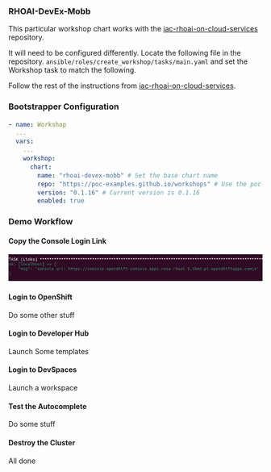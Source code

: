 ### RHOAI-DevEx-Mobb

This particular workshop chart works with the [iac-rhoai-on-cloud-services](https://github.com/cwooley-rh/iac-rhoai-on-cloud-services/blob/workshop_rhoai_devex/ansible/roles/create_workshop/tasks/main.yaml) repository.

It will need to be configured differently.  Locate the following file in the repository. `ansible/roles/create_workshop/tasks/main.yaml` and set the Workshop task to match the following.

Follow the rest of the instructions from [iac-rhoai-on-cloud-services](https://github.com/cwooley-rh/iac-rhoai-on-cloud-services/blob/workshop_rhoai_devex/ansible/roles/create_workshop/tasks/main.yaml).

### Bootstrapper Configuration

```yaml
- name: Workshop
  ...
  vars:
    ...
    workshop:
      chart:
        name: "rhoai-devex-mobb" # Set the base chart name
        repo: "https://poc-examples.github.io/workshops" # Use the poc-examples hosted workshop charts
        version: "0.1.16" # Current version is 0.1.16
        enabled: true
```

### Demo Workflow

#### Copy the Console Login Link

![Console Login Link](images/rhoai-devex-mobb/console-link.png "Console Login Link")

#### Login to OpenShift

Do some other stuff

#### Login to Developer Hub

Launch Some templates

#### Login to DevSpaces

Launch a workspace

#### Test the Autocomplete

Do some stuff

#### Destroy the Cluster

All done